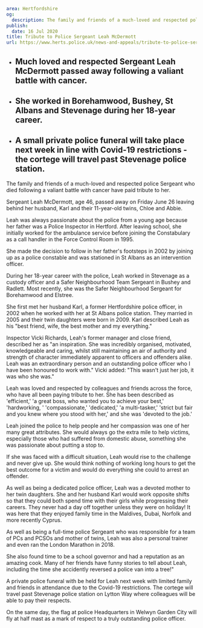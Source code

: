 ```yaml
area: Hertfordshire
og:
  description: The family and friends of a much-loved and respected police Sergeant who died following a valiant battle with cancer have paid tribute to her.
publish:
  date: 16 Jul 2020
title: Tribute to Police Sergeant Leah McDermott
url: https://www.herts.police.uk/news-and-appeals/tribute-to-police-sergeant-leah-mcdermott-0352
```

* ## Much loved and respected Sergeant Leah McDermott passed away following a valiant battle with cancer.

 * ## She worked in Borehamwood, Bushey, St Albans and Stevenage during her 18-year career.

 * ## A small private police funeral will take place next week in line with Covid-19 restrictions - the cortege will travel past Stevenage police station.

The family and friends of a much-loved and respected police Sergeant who died following a valiant battle with cancer have paid tribute to her.

Sergeant Leah McDermott, age 46, passed away on Friday June 26 leaving behind her husband, Karl and their 11-year-old twins, Chloe and Abbie.

Leah was always passionate about the police from a young age because her father was a Police Inspector in Hertford. After leaving school, she initially worked for the ambulance service before joining the Constabulary as a call handler in the Force Control Room in 1995.

She made the decision to follow in her father's footsteps in 2002 by joining up as a police constable and was stationed in St Albans as an intervention officer.

During her 18-year career with the police, Leah worked in Stevenage as a custody officer and a Safer Neighbourhood Team Sergeant in Bushey and Radlett. Most recently, she was the Safer Neighbourhood Sergeant for Borehamwood and Elstree.

She first met her husband Karl, a former Hertfordshire police officer, in 2002 when he worked with her at St Albans police station. They married in 2005 and their twin daughters were born in 2009. Karl described Leah as his "best friend, wife, the best mother and my everything."

Inspector Vicki Richards, Leah's former manager and close friend, described her as "an inspiration. She was incredibly organised, motivated, knowledgeable and caring, whilst still maintaining an air of authority and strength of character immediately apparent to officers and offenders alike. Leah was an extraordinary person and an outstanding police officer who I have been honoured to work with." Vicki added: "This wasn't just her job, it was who she was."

Leah was loved and respected by colleagues and friends across the force, who have all been paying tribute to her. She has been described as 'efficient,' 'a great boss, who wanted you to achieve your best,' 'hardworking, ' 'compassionate,' 'dedicated,' 'a multi-tasker,' 'strict but fair and you knew where you stood with her,' and she was 'devoted to the job.'

Leah joined the police to help people and her compassion was one of her many great attributes. She would always go the extra mile to help victims, especially those who had suffered from domestic abuse, something she was passionate about putting a stop to.

If she was faced with a difficult situation, Leah would rise to the challenge and never give up. She would think nothing of working long hours to get the best outcome for a victim and would do everything she could to arrest an offender.

As well as being a dedicated police officer, Leah was a devoted mother to her twin daughters. She and her husband Karl would work opposite shifts so that they could both spend time with their girls while progressing their careers. They never had a day off together unless they were on holiday! It was here that they enjoyed family time in the Maldives, Dubai, Norfolk and more recently Cyprus.

As well as being a full-time police Sergeant who was responsible for a team of PCs and PCSOs and mother of twins, Leah was also a personal trainer and even ran the London Marathon in 2018.

She also found time to be a school governor and had a reputation as an amazing cook. Many of her friends have funny stories to tell about Leah, including the time she accidently reversed a police van into a tree!"

A private police funeral with be held for Leah next week with limited family and friends in attendance due to the Covid-19 restrictions. The cortege will travel past Stevenage police station on Lytton Way where colleagues will be able to pay their respects.

On the same day, the flag at police Headquarters in Welwyn Garden City will fly at half mast as a mark of respect to a truly outstanding police officer.
